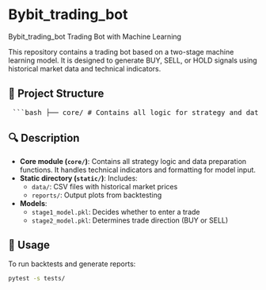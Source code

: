 # Bybit_trading_bot
Bybit_trading_bot
Trading Bot with Machine Learning

This repository contains a trading bot based on a two-stage machine learning model. It is designed to generate BUY, SELL, or HOLD signals using historical market data and technical indicators.

## 📁 Project Structure

<pre> ```bash ├── core/ # Contains all logic for strategy and data preprocessing ├── static/ # Stores CSV files with historical asset prices and generated reports with plots ├── tests/ # Backtesting and testing logic ├── .gitignore # Files and folders excluded from version control ├── README.md # Project overview (you are here) ├── main.py # Main execution script for generating reports ├── polling_bot.py # Script for generating live trading signals using trained models ├── requirements.txt # Python dependencies ├── stage1_model.pkl # Trained model for stage 1 (Trade vs Hold) ├── stage2_model.pkl # Trained model for stage 2 (Buy vs Sell) ├── users.json # Sample user data (for access control or signal delivery) ``` </pre>


## 🔍 Description

- **Core module (`core/`)**: Contains all strategy logic and data preparation functions. It handles technical indicators and formatting for model input.
- **Static directory (`static/`)**: Includes:
  - `data/`: CSV files with historical market prices
  - `reports/`: Output plots from backtesting
- **Models**:
  - `stage1_model.pkl`: Decides whether to enter a trade
  - `stage2_model.pkl`: Determines trade direction (BUY or SELL)

## 🚀 Usage

To run backtests and generate reports:

```bash
pytest -s tests/
